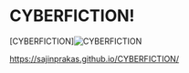 # CYBERFICTION!
[CYBERFICTION]![CYBERFICTION](https://github.com/sajinprakas/CYBERFICTION/assets/93714378/dafc000d-2429-46c4-ab55-198f5eef55ab)

https://sajinprakas.github.io/CYBERFICTION/
